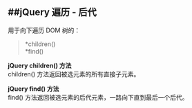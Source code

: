 ##jQuery 遍历 - 后代 
----
用于向下遍历 DOM 树的：  
>*children()  
>*find()  

**jQuery children() 方法**  
children() 方法返回被选元素的所有直接子元素。  

**jQuery find() 方法**  
find() 方法返回被选元素的后代元素，一路向下直到最后一个后代。  
